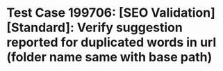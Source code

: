 # Test Case 199706: [SEO Validation][Standard]: Verify suggestion reported for duplicated words in url (folder name same with base path)
